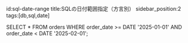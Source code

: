 id:sql-date-range
title:SQLの日付範囲指定（方言別）
sidebar_position:2
tags:[db,sql,date]

SELECT * FROM orders
WHERE order_date >= DATE '2025-01-01'
  AND order_date <  DATE '2025-02-01';



